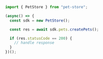 <!-- Start SDK Example Usage -->


```typescript
import { PetStore } from "pet-store";

(async() => {
  const sdk = new PetStore();

  const res = await sdk.pets.createPets();

  if (res.statusCode == 200) {
    // handle response
  }
})();
```
<!-- End SDK Example Usage -->